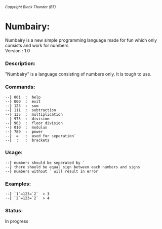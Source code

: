 <sup>_Copyright Black Thunder (BT)_</sup>


# Numbairy:
Numbairy is a new simple programming language made for fun which only consists and work for numbers.  
Version _:_ 1.0
### Description:
   "Numbairy" is a language consisting of numbers only. It is tough to use.
### Commands:
    --} 001  :  help
    --} 000  :  exit
    --} 123  :  sum
    --} 111  :  subtraction
    --} 135  :  multiplication
    --} 975  :  division
    --} 963  :  floor division
    --} 010  :  modulus
    --} 789  :  power
    --}  =   :  used for seperation`
    --}  :   :  brackets

### Usage:

    --} numbers should be seperated by `
    --} there should be equal sign between each numbers and signs
    --} numbers without ` will result in error

### Examples:

    --} `1`=123=`2`  > 3
    --} `2`=123=`2`  > 4


### Status:
In progress
